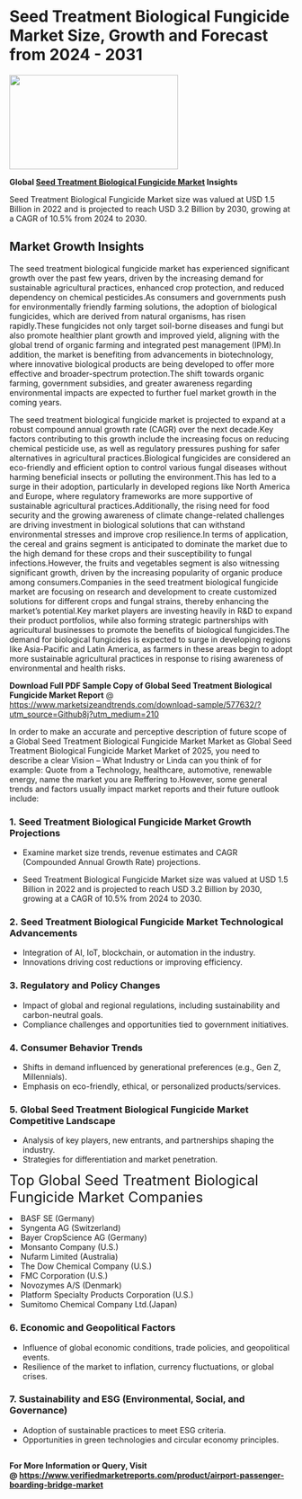<H1>Seed Treatment Biological Fungicide Market Size, Growth and Forecast from 2024 - 2031</H1><img class="aligncenter size-medium wp-image-584254" src="https://thirdeyenews.in/wp-content/uploads/2024/09/Global-Market-Research-300x168.jpeg" alt="" width="300" height="168" /><p><strong>Global&nbsp;<a href="https://www.marketsizeandtrends.com/download-sample/577632/?utm_source=Github8j?utm_medium=210">Seed Treatment Biological Fungicide Market</a> Insights</strong></p><p>Seed Treatment Biological Fungicide Market size was valued at USD 1.5 Billion in 2022 and is projected to reach USD 3.2 Billion by 2030, growing at a CAGR of 10.5% from 2024 to 2030.</p><p><h2>Market Growth Insights</h2> <p>The seed treatment biological fungicide market has experienced significant growth over the past few years, driven by the increasing demand for sustainable agricultural practices, enhanced crop protection, and reduced dependency on chemical pesticides.As consumers and governments push for environmentally friendly farming solutions, the adoption of biological fungicides, which are derived from natural organisms, has risen rapidly.These fungicides not only target soil-borne diseases and fungi but also promote healthier plant growth and improved yield, aligning with the global trend of organic farming and integrated pest management (IPM).In addition, the market is benefiting from advancements in biotechnology, where innovative biological products are being developed to offer more effective and broader-spectrum protection.The shift towards organic farming, government subsidies, and greater awareness regarding environmental impacts are expected to further fuel market growth in the coming years.</p> <p>The seed treatment biological fungicide market is projected to expand at a robust compound annual growth rate (CAGR) over the next decade.Key factors contributing to this growth include the increasing focus on reducing chemical pesticide use, as well as regulatory pressures pushing for safer alternatives in agricultural practices.Biological fungicides are considered an eco-friendly and efficient option to control various fungal diseases without harming beneficial insects or polluting the environment.This has led to a surge in their adoption, particularly in developed regions like North America and Europe, where regulatory frameworks are more supportive of sustainable agricultural practices.Additionally, the rising need for food security and the growing awareness of climate change-related challenges are driving investment in biological solutions that can withstand environmental stresses and improve crop resilience.In terms of application, the cereal and grains segment is anticipated to dominate the market due to the high demand for these crops and their susceptibility to fungal infections.However, the fruits and vegetables segment is also witnessing significant growth, driven by the increasing popularity of organic produce among consumers.Companies in the seed treatment biological fungicide market are focusing on research and development to create customized solutions for different crops and fungal strains, thereby enhancing the market’s potential.Key market players are investing heavily in R&D to expand their product portfolios, while also forming strategic partnerships with agricultural businesses to promote the benefits of biological fungicides.The demand for biological fungicides is expected to surge in developing regions like Asia-Pacific and Latin America, as farmers in these areas begin to adopt more sustainable agricultural practices in response to rising awareness of environmental and health risks.<p><span class=""><strong>Download Full PDF Sample Copy of Global Seed Treatment Biological Fungicide Market Report</strong> @ <a href="https://www.marketsizeandtrends.com/download-sample/577632/?utm_source=Github8j?utm_medium=210" target="_blank">https://www.marketsizeandtrends.com/download-sample/577632/?utm_source=Github8j?utm_medium=210</a></span></p><p>In order to make an accurate and perceptive description of future scope of a Global&nbsp;Seed Treatment Biological Fungicide Market Market as Global&nbsp;Seed Treatment Biological Fungicide Market Market of 2025, you need to describe a clear Vision &ndash; What Industry or Linda can you think of for example: Quote from a Technology, healthcare, automotive, renewable energy, name the market you are Reffering to.However, some general trends and factors usually impact market reports and their future outlook include:</p><h3>1.&nbsp;<strong>Seed Treatment Biological Fungicide Market Growth Projections</strong></h3><ul><li>Examine market size trends, revenue estimates and CAGR (Compounded Annual Growth Rate) projections.</li><li><p>Seed Treatment Biological Fungicide Market size was valued at USD 1.5 Billion in 2022 and is projected to reach USD 3.2 Billion by 2030, growing at a CAGR of 10.5% from 2024 to 2030.</p></li></ul><h3>2.&nbsp;<strong>Seed Treatment Biological Fungicide Market Technological Advancements</strong></h3><ul><li>Integration of AI, IoT, blockchain, or automation in the industry.</li><li>Innovations driving cost reductions or improving efficiency.</li></ul><h3>3.&nbsp;<strong>Regulatory and Policy Changes</strong></h3><ul><li>Impact of global and regional regulations, including sustainability and carbon-neutral goals.</li><li>Compliance challenges and opportunities tied to government initiatives.</li></ul><h3>4.&nbsp;<strong>Consumer Behavior Trends</strong></h3><ul><li>Shifts in demand influenced by generational preferences (e.g., Gen Z, Millennials).</li><li>Emphasis on eco-friendly, ethical, or personalized products/services.</li></ul><h3>5.&nbsp;<strong>Global Seed Treatment Biological Fungicide Market Competitive Landscape</strong></h3><ul><li>Analysis of key players, new entrants, and partnerships shaping the industry.</li><li>Strategies for differentiation and market penetration.</li></ul><p data-pm-slice="1 1 []"><span style="color: inherit; font-family: inherit; font-size: 25px;">Top Global Seed Treatment Biological Fungicide Market Companies</span></p><div class="" data-test-id=""><p><li>BASF SE (Germany)</li><li> Syngenta AG (Switzerland)</li><li> Bayer CropScience AG (Germany)</li><li> Monsanto Company (U.S.)</li><li> Nufarm Limited (Australia)</li><li> The Dow Chemical Company (U.S.)</li><li> FMC Corporation (U.S.)</li><li> Novozymes A/S (Denmark)</li><li> Platform Specialty Products Corporation (U.S.)</li><li> Sumitomo Chemical Company Ltd.(Japan)</li></p></div><h3>6.&nbsp;<strong>Economic and Geopolitical Factors</strong></h3><ul><li>Influence of global economic conditions, trade policies, and geopolitical events.</li><li>Resilience of the market to inflation, currency fluctuations, or global crises.</li></ul><h3>7.&nbsp;<strong>Sustainability and ESG (Environmental, Social, and Governance)</strong></h3><ul><li>Adoption of sustainable practices to meet ESG criteria.</li><li>Opportunities in green technologies and circular economy principles.</li></ul><h2><strong style="font-size: 14px;">For More Information or Query, Visit @&nbsp;</strong><a style="background-color: #ffffff; font-size: 14px;" href="https://www.marketsizeandtrends.com/report/seed-treatment-biological-fungicide-market/" target="_blank">https://www.verifiedmarketreports.com/product/airport-passenger-boarding-bridge-market</a></h2>